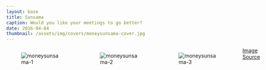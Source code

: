 ```yaml
---
layout: base
title: Sunsama
caption: Would you like your meetings to go better?
date: 2016-04-04
thumbnail: /assets/img/covers/moneysunsama-cover.jpg
---
```


<div class="row">
  <div class="container flex-wrap">
    <div class="twelve columns">
      <figure class="">
        <img src="https://c1.staticflickr.com/5/4253/34543861453_e5c1b6c509_o.jpg" alt="moneysunsama-1">
      </figure>
      <figure class="">
        <img src="https://c1.staticflickr.com/5/4270/35224170301_c4ea3cbdd7_o.jpg" alt="moneysunsama-2">
      </figure>
      <figure class="">
        <img src="https://c1.staticflickr.com/5/4239/34543861763_700d788052_o.jpg" alt="moneysunsama-3">
      </figure>
      <a href="http://t.umblr.com/redirect?z=https%3A%2F%2Ftedideas.files.wordpress.com%2F2014%2F11%2F140702_ted-roi-meeting.jpg&amp;t=OTI4MjBmY2ZmMWFjYTc2NTQyYTAyNTMzZGQ2NWE0MjQzYTY3MmVjZSxmbGZORklQaA%3D%3D&amp;b=t%3AMEa-nVujsuRgIvCAYwaq4g&amp;p=http%3A%2F%2Fduylam.pleaserevise.xyz%2Fpost%2F161692368703%2Fsunsama&amp;m=1" target="_blank">Image Source</a>
    </div>
  </div>
</div>
